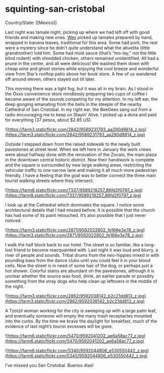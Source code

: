 # squinting-san-cristobal

Country/State: [[Mexico]]

Last night was tamale night, picking up where we had left off with good friends and making new ones. [Wes](https://johnnyvagabond.com/) picked up tamales prepared by hand, wrapped in banana leaves, traditional for this area. Some had pork, the rest were a mystery since he didn’t quite understand what the abuelita (little grandmother) told him. Some had molé sauce (that’s “mo-lay,” not the little blind rodent) with shredded chicken, others remained unidentified. All had a prune in the center, and all were delicious! We washed them down with cheap wine and ghost stories while enjoying the cool breeze and wonderful view from Star’s rooftop patio above her book store. A few of us wandered off around eleven, others stayed out till later.

This morning there was a light fog, but it was all in my brain. As I stood in the Oxxo convenience store mindlessly preparing two cups of coffee I became aware of the sounds competing for my attention. In my left ear, the deep gonging emanating from the bells in the steeple of the nearby Cathedral of San Cristobal. In my right ear, the BeeGees sang out from a radio encouraging me to keep on Stayin’ Alive. I picked up a dona and paid for everything (37 pesos, about $2.85 US).

![https://farm3.staticflickr.com/2842/9589231793_aa290d9814_z.jpg](https://farm3.staticflickr.com/2842/9589231793_aa290d9814_z.jpg)

Outside I stepped down from the raised sidewalk to the newly built pavestones at street level. When we left here in January the work crews were about halfway done with the renovation of the Zocalo, the main plaza in the downtown central historic district. Now their handiwork is complete and the square is surrounded by new large walking areas, restricting the vehicular traffic to one narrow lane and making it all much more pedestrian friendly. I have a feeling that the goal was to better connect the three main tourist walking streets where they intersect.

![https://farm8.staticflickr.com/7337/9589218257_86fd2f0797_z.jpg](https://farm8.staticflickr.com/7337/9589218257_86fd2f0797_z.jpg)

I look up at the Cathedral which dominates the square. I notice some architectural details that I had missed before. It is possible that the church has had some of its paint retouched. It’s also possible that I just never noticed.

![https://farm3.staticflickr.com/2871/9592022802_fe166e3e78_z.jpg](https://farm3.staticflickr.com/2871/9592022802_fe166e3e78_z.jpg)

I walk the half block back to our hotel. The street is so familiar, like a long-lost friend to become reacquainted with. Last night it was loud and blurry, a river of people and sounds. Tribal drums from the neo-hippies mixed in with pounding bass from the dance clubs until you could feel it in your blood cells. Now the street is in need of some hair of the dog, or perhaps just a hot shower. Colorful stains are abundant on the pavestones, although it is unclear whether the source was food, drink, an earlier parade or possibly something from the stray dogs who help clean up leftovers in the middle of the night.

![https://farm3.staticflickr.com/2862/9592038142_b2c21dd813_z.jpg](https://farm3.staticflickr.com/2862/9592038142_b2c21dd813_z.jpg)

A Tzotzil woman working for the city is sweeping up with a large palm leaf, and eventually someone will empty the many trash receptacles mounted into the curbs. By the time we brave the daylight for breakfast, much of the evidence of last night’s tourist excesses will be gone.

![https://farm6.staticflickr.com/5470/9592041202_ae6a58ac77_z.jpg](https://farm6.staticflickr.com/5470/9592041202_ae6a58ac77_z.jpg)

![https://farm6.staticflickr.com/5340/9592044806_e530550442_z.jpg](https://farm6.staticflickr.com/5340/9592044806_e530550442_z.jpg)

I’ve missed you San Cristobal. Buenos dias!